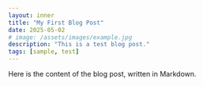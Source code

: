 ```yaml
---
layout: inner
title: "My First Blog Post"
date: 2025-05-02
# image: /assets/images/example.jpg
description: "This is a test blog post."
tags: [sample, test]
---
```

Here is the content of the blog post, written in Markdown.